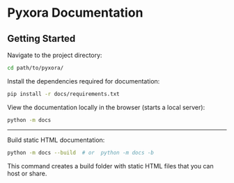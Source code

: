 # Pyxora Documentation

## Getting Started

Navigate to the project directory:

```bash
cd path/to/pyxora/
```

Install the dependencies required for documentation:

```bash
pip install -r docs/requirements.txt
```

View the documentation locally in the browser (starts a local server):

```bash
python -m docs
```

---

Build static HTML documentation:

```bash
python -m docs --build  # or  python -m docs -b
```

This command creates a build folder with static HTML files that you can host or share.
